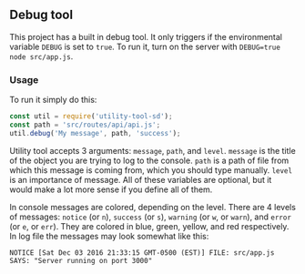 ## Debug tool
This project has a built in debug tool. It only triggers if the environmental variable `DEBUG` is set to `true`. To run it, turn on the server with `DEBUG=true node src/app.js`.

### Usage
To run it simply do this:
```javascript
const util = require('utility-tool-sd');
const path = 'src/routes/api/api.js';
util.debug('My message', path, 'success');
```

Utility tool accepts 3 arguments: `message`, `path`, and `level`. `message` is the title of the object you are trying to log to the console. `path` is a path of file from which this message is coming from, which you should type manually. `level` is an importance of message. All of these variables are optional, but it would make a lot more sense if you define all of them.

In console messages are colored, depending on the level. There are 4 levels of messages: `notice` (or `n`), `success` (or `s`), `warning` (or `w`, or `warn`), and `error` (or `e`, or `err`). They are colored in blue, green, yellow, and red respectively. In log file the messages may look somewhat like this:

```
NOTICE [Sat Dec 03 2016 21:33:15 GMT-0500 (EST)] FILE: src/app.js SAYS: "Server running on port 3000"
```
